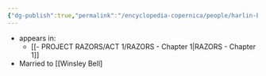 ```yaml
---
{"dg-publish":true,"permalink":"/encyclopedia-copernica/people/harlin-bell/"}
---
```










- appears in:
	- [[- PROJECT RAZORS/ACT 1/RAZORS - Chapter 1\|RAZORS - Chapter 1]]
- Married to [[Winsley Bell]




